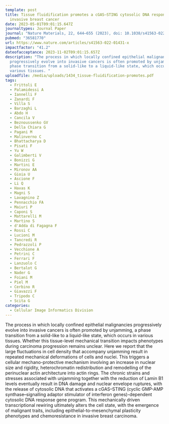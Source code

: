 ```yaml
---
template: post
title: Tissue fluidification promotes a cGAS–STING cytosolic DNA response in
  invasive breast cancer
date: 2023-05-01T09:01:15.647Z
journaltypes: Journal Paper
journal: "Nature Materials, 22, 644–655 (2023), doi: 10.1038/s41563-022-01431-x"
pubmed: "36581770"
url: https://www.nature.com/articles/s41563-022-01431-x
impactfactor: "41.2"
dateofacceptance: 2023-11-02T09:01:15.657Z
description: "The process in which locally confined epithelial malignancies
  progressively evolve into invasive cancers is often promoted by unjamming, a
  phase transition from a solid-like to a liquid-like state, which occurs in
  various tissues. "
uploadfile: /media/uploads/1434_tissue-fluidification-promotes.pdf
tags:
  - Frittoli E
  - Palamidessi A
  - Iannelli F
  - Zanardi F
  - Villa S
  - Barzaghi L
  - Abdo H
  - Cancila V
  - Beznoussenko GV
  - Della Chiara G
  - Pagani M
  - Malinverno C
  - Bhattacharya D
  - Pisati F
  - Yu W
  - Galimberti V
  - Bonizzi G
  - Martini E
  - Mironov AA
  - Gioia U
  - Ascione F
  - Li Q
  - Havas K
  - Magni S
  - Lavagnino Z
  - Pennacchio FA
  - Maiuri P
  - Caponi S
  - Mattarelli M
  - Martino S
  - d'Adda di Fagagna F
  - Rossi C
  - Lucioni M
  - Tancredi R
  - Pedrazzoli P
  - Vecchione A
  - Petrini C
  - Ferrari F
  - Lanzuolo C
  - Bertalot G
  - Nader G
  - Foiani M
  - Piel M
  - Cerbino R
  - Giavazzi F
  - Tripodo C
  - Scita G
categories:
  - Cellular Image Informatics Division
---
```

<!--StartFragment-->

The process in which locally confined epithelial malignancies progressively evolve into invasive cancers is often promoted by unjamming, a phase transition from a solid-like to a liquid-like state, which occurs in various tissues. Whether this tissue-level mechanical transition impacts phenotypes during carcinoma progression remains unclear. Here we report that the large fluctuations in cell density that accompany unjamming result in repeated mechanical deformations of cells and nuclei. This triggers a cellular mechano-protective mechanism involving an increase in nuclear size and rigidity, heterochromatin redistribution and remodelling of the perinuclear actin architecture into actin rings. The chronic strains and stresses associated with unjamming together with the reduction of Lamin B1 levels eventually result in DNA damage and nuclear envelope ruptures, with the release of cytosolic DNA that activates a cGAS–STING (cyclic GMP-AMP synthase–signalling adaptor stimulator of interferon genes)-dependent cytosolic DNA response gene program. This mechanically driven transcriptional rewiring ultimately alters the cell state, with the emergence of malignant traits, including epithelial-to-mesenchymal plasticity phenotypes and chemoresistance in invasive breast carcinoma.

<!--EndFragment-->